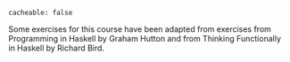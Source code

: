 ```
cacheable: false
```

Some exercises for this course have been adapted from exercises from Programming in Haskell by Graham Hutton and from Thinking Functionally in Haskell by Richard Bird.
